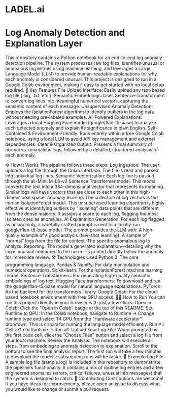 # LADEL.ai
# Log Anomaly Detection and Explanation Layer
This repository contains a Python notebook for an end-to-end log anomaly detection pipeline. The system processes raw log files, identifies unusual or anomalous log entries using machine learning, and leverages a Large Language Model (LLM) to provide human-readable explanations for why each anomaly is considered unusual.
This project is designed to run in a Google Colab environment, making it easy to get started with no local setup required.
🚀 Key Features
File Upload Interface: Easily upload any text-based log file (.log, .txt, etc.).
Semantic Embeddings: Uses Sentence-Transformers to convert log lines into meaningful numerical vectors, capturing the semantic content of each message.
Unsupervised Anomaly Detection: Employs the IsolationForest algorithm to identify outliers in the log data without needing pre-labeled examples.
AI-Powered Explanations: Leverages a local Hugging Face model (google/flan-t5-base) to analyze each detected anomaly and explain its significance in plain English.
Self-Contained & Environment-Friendly: Runs entirely within a free Google Colab notebook, using a local LLM to avoid API key management and external dependencies.
Clear & Organized Output: Presents a final summary of normal vs. anomalous logs, followed by a detailed, structured analysis for each anomaly.
<!-- It's highly recommended to replace this with a real screenshot of your notebook's output! -->
⚙️ How It Works
The pipeline follows these steps:
Log Ingestion: The user uploads a log file through the Colab interface. The file is read and parsed into individual log lines.
Semantic Vectorization: Each log line is passed through the all-MiniLM-L6-v2 Sentence Transformer model. This model converts the text into a 384-dimensional vector that represents its meaning. Similar logs will have vectors that are close to each other in this high-dimensional space.
Anomaly Scoring: The collection of log vectors is fed into an IsolationForest model. This unsupervised learning algorithm is highly effective at identifying outliers by "isolating" data points that are different from the dense majority. It assigns a score to each log, flagging the most isolated ones as anomalies.
AI Explanation Generation: For each log flagged as an anomaly, a carefully crafted prompt is sent to a locally-run google/flan-t5-base model. The prompt provides the LLM with:
A high-quality example of a good analysis (few-shot learning).
A sample of "normal" logs from the file for context.
The specific anomalous log to analyze.
Reporting: The model's generated explanation—detailing why the log is unusual compared to the norm—is printed directly below the anomaly for immediate review.
🛠️ Technologies Used
Python 3: The core programming language.
Pandas & NumPy: For data manipulation and numerical operations.
Scikit-learn: For the IsolationForest machine learning model.
Sentence-Transformers: For generating high-quality semantic embeddings of log text.
Hugging Face transformers: To download and run the google/flan-t5-base model for natural language explanations.
PyTorch: As the backend for the transformers library.
Google Colab: For the cloud-based notebook environment with free GPU access.
🏃‍♀️ How to Run
You can run this project directly in your browser with just a few clicks.
Open in Colab: Click the "Open in Colab" badge at the top of this README.
Set Runtime to GPU: In the Colab notebook, navigate to Runtime -> Change runtime type and select T4 GPU from the "Hardware accelerator" dropdown. This is crucial for running the language model efficiently.
Run All Cells: Go to Runtime -> Run all.
Upload Your Log File: When prompted by the first code cell, click the "Choose Files" button and select a log file from your local machine.
Review the Analysis: The notebook will execute all steps, from embedding to anomaly detection to explanation. Scroll to the bottom to see the final analysis report. The first run will take a few minutes to download the models; subsequent runs will be faster.
📜 Example Log File
A sample log file (sample.log) is included in this repository to demonstrate the pipeline's functionality. It contains a mix of routine log entries and a few engineered anomalies (errors, critical failures, unusual info messages) that the system is designed to catch.
🤝 Contributing
Contributions are welcome! If you have ideas for improvements, please open an issue to discuss what you would like to change or submit a pull request.
